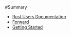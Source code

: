 #Summary
- [Rust Users Documentation](../wright/src/target/doc/wright/index.html)
- [Forward](./Forward.md) 
- [Getting Started](./GettingStarted.md)
